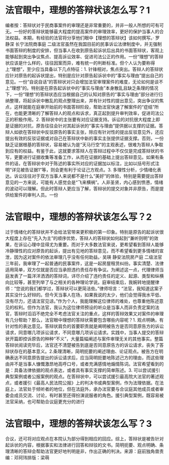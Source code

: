 # 法官眼中，理想的答辩状该怎么写？1

编者按：答辩状对于民商事案件的审理还是非常重要的，并非一般人所想的可有可无。一份好的答辩状能够最大程度的提高案件的审理效率，更好的保护当事人的合法权益。本期，有经验的法官将分享他们眼中【理想的答辩状】该如何撰写。· 罗静深 长宁法院商事庭 二级法官虽然在我国目前的民事诉讼法律制度中，并无强制书面答辩的制度的安排，但当事人在收到原告起诉状后出具的书面答辩状，客观上能够起到突出争议焦点、提高诉讼效率、促进司法公正的作用。一份“理想”的答辩状应该是什么样的，往往因案而异，难有统一的判断标准。但个人认为要称得上“理想”，至少应当具备以下几点特征：1. 针锋相对，焦点突出。答辩人的答辩状应针对原告的起诉状提出，特别是应针对原告起诉状中的“事实与理由”提出自己的意见。一份“自说自话”的答辩状对只会增加法官审理案件的难度，无论如何是谈不上“理想”的。特别是在原告起诉状中的“事实与理由”本身散乱且缺乏条理的情况下，一份“理想”的答辩状态应当根据自己的认知对原告的“事实与理由”部分进行归纳整理，将起诉状中散乱的观点整理出来，并有针对性的提出意见，突出争议的焦点，这样就能在庭审开始前的书面答辩阶段，帮助法官快速了解案件的“症结”所在，也能更清晰的了解答辩人的观点和诉求，真正起到提升审判效率，促进司法公正的积极作用。2. 答辩状中的主张要有对应证据支持。诉讼的对抗很大程度上即是证据的对抗，原告往往会针对其起诉状的“事实与理由”提供据以支撑的证据。答辩人如欲在答辩状中反驳原告的事实主张，除应有针对性的提出反驳意见外，还应提出有效的反驳证据或对自己在答辩状中新的事实主张提供证据支撑。否则，一份缺乏证据根基的答辩状，容易被认为是“天马行空”的主观表述，很难为答辩人争取到应有的权益。有鉴于此，这就要求答辩人在答辩过程中不仅仅是完成答辩状的书写，更要进行证据收集等准备工作，从而在证据的基础上提出答辩意见。如果有条件的话，在答辩状中对于陈述的事实所对应的证据加以标注，比如以括号形式注明“详见被告证据1”等，则会更有利于论证己方观点。3. 多理性分析，少情绪化表达。诉讼往往对于双方当事人来说都不是什么“美好”的体验，特别是需要提出答辩意见的一方来说，可能有人感觉会是“飞来横祸”。人非圣贤，内心感到愤懑，情绪的波动可以理解。但此时答辩人更应当了解，答辩状的提交对象并非原告，而是提供给案件的审判人员。一份

# 法官眼中，理想的答辩状该怎么写？2

过于情绪化的答辩状并不会给法官带来更积极的第一印象。特别是原告的起诉状很大程度上存在“先入为主”的顺序优势，答辩人的答辩状如何起到“兼听则明”的效果，在诉讼心理中显得尤为重要。而对于大多数法官来说，更希望看到答辩人能够冷静理性的应对原告的起诉，提出有见地的答辩意见，而不希望看到更多情绪的宣泄，因为这对案件的依法审理几乎没有任何助益。· 吴瑛 静安法院房产庭 二级法官三年前，我审理了一起普通的民事案件，这是一起房屋租赁纠纷。事实清楚、法律适用简单，双方仅就是否应当承担违约责任存有争议。为阐述这一点，代理律师当庭发表了一篇洋洋洒洒的答辩词，详尽介绍了违约责任的定义、起源、类型和纵横向比较等，甚至列举了与之相关的各种理论学说。庭审结束后，我婉转地提醒律师：“您说的我们都学过，答辩状可以更简洁些。”律师坦言：“法官，我知道这案子其实没什么好辩的。但今天当事人在场，如果我说的太少，他们会觉得我水平低、没有尽力，还请法官见谅。”作为个人，我能理解这位律师的难处，也尊重他陈述意见的权利。但作为法官，我认为这位律师预设的听众是当事人而非负责定案的法官，答辩时滔滔不绝完全不考虑法官关注的重点，这样的答辩效果又对案件的审理有几分帮助？那么，法官眼中理想的答辩状需要包含哪些内容呢？1. 观点明确，有针对性的表达意见。答辩状肩负的首要职责就是阐明被告方是否同意原告方的诉讼请求，同意哪几项诉讼请求，不同意哪几项诉讼请求。实践中，当事人提交的答辩状开篇即控诉原告的种种“不义”，大量篇幅阐述与案件审理无关的其他事实。整篇答辩状阅读完毕后，法官还不清楚被告到底是否同意原告方的诉讼请求，丧失了答辩状存在的基本意义。2.条理清晰，简明扼要的阐述理由、论证观点。被告方在明确表达不同意原告提出的诉讼请求后，应当简明扼要地陈述己方的理由，而这些理由并不是当事人慷慨激昂地高呼口号，或者充满感情地煽情陈词。法官希望看到的是：具备法律依据的观点表达，或者具有事实支撑的简单陈述。3. 可以尝试援引典型案例或者公报案例的观点。在答辩状中，可以尝试援引最高院大法官的著述观点，或者援引《最高人民法院公报》上的判决书或典型案例，作为法理依据。在法庭上，法官处于倾听者的地位，但在法庭外，承办法官要与合议庭其他成员或者审委会成员交流、讨论，有时甚至还得扮演说服者的角色。援引典型案例，既容易被法官采纳，也可帮助合议庭更充分的进行

# 法官眼中，理想的答辩状该怎么写？3

合议，还可将对应观点在本院认为部分得到相应的回应。综上，答辩状是被告针对起诉状的内容，根据事实和法律进行回答和辩驳的文书。简明扼要、观点明确、条理清晰的答辩会帮助法官更好地判明是非，作出正确的判决。来源：庭前独角兽责编：邓珂玮排版：梁萌

